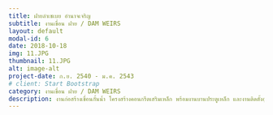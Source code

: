 ```yaml
---
title: ฝายลำเซเบย อำนาจเจริญ
subtitle: งานเขื่อน ฝาย / DAM WEIRS
layout: default
modal-id: 6
date: 2018-10-18
img: 11.JPG
thumbnail: 11.JPG
alt: image-alt
project-date: ก.ย. 2540 - ม.ค. 2543
# client: Start Bootstrap
category: งานเขื่อน ฝาย / DAM WEIRS
description: งานก่อสร้างเขื่อนกั้นน้ำ โครงสร้างคอนกรีตเสริมเหล็ก พร้อมงานบานประตูเหล็ก และงานติดตั้งอุปกรณ์ ปฏิบัติงาน (ก.ย. 2540 - ม.ค. 2543)
---
```


